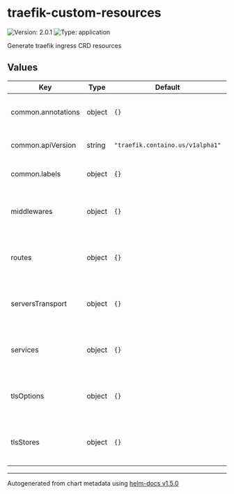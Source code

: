 # traefik-custom-resources

![Version: 2.0.1](https://img.shields.io/badge/Version-2.0.1-informational?style=flat-square) ![Type: application](https://img.shields.io/badge/Type-application-informational?style=flat-square)

Generate traefik ingress CRD resources

## Values

| Key | Type | Default | Description |
|-----|------|---------|-------------|
| common.annotations | object | `{}` | Common annotations to apply to all resources. |
| common.apiVersion | string | `"traefik.containo.us/v1alpha1"` | Default traefik custom resource api version. |
| common.labels | object | `{}` | Common labels to apply to all resources. |
| middlewares | object | `{}` | Map of traefik Middleware resources. Map key is resource name. |
| routes | object | `{}` | Map of traefik IngressRoute resources. Map key is resource name. |
| serversTransport | object | `{}` | Map of traefik ServersTransport resources. Map key is resource name. |
| services | object | `{}` | Map of traefik TraefikService resources. Map key is resource name. |
| tlsOptions | object | `{}` | Map of traefik TLSOption resources. Map key is resource name. |
| tlsStores | object | `{}` | Map of traefik TLSStore resources. Map key is resource name. |

----------------------------------------------
Autogenerated from chart metadata using [helm-docs v1.5.0](https://github.com/norwoodj/helm-docs/releases/v1.5.0)
